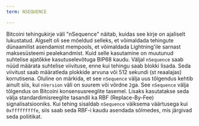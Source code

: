 ```yaml
---
term: NSEQUENCE

---
```

Bitcoini tehingukirje väli "nSequence" näitab, kuidas see kirje on ajaliselt lukustatud. Algselt oli see mõeldud selleks, et võimaldada tehingute dünaamilist asendamist mempools, et võimaldada Lightning'ile sarnast maksesüsteemi pealekandmist. Kuid selle kasutamine on muutunud suhtelise ajatõkke kasutuselevõtuga BIP68 kaudu. Väljal `nSequence` saab nüüd määrata suhtelise viivituse, enne kui tehingu saab blokki lisada. Seda viivitust saab määratleda plokkide arvuna või 512 sekundi (st reaalajas) korrutisena. Oluline on märkida, et see `nSequence` välja uus tõlgendus kehtib ainult siis, kui `nVersion` väli on suurem või võrdne `2`ga. See `nSequence` välja tõlgendus on Bitcoini konsensusreeglite tasemel. Lisaks kasutatakse seda välja standardimisreeglite tasandil ka RBF (Replace-By-Fee) signalisatsiooniks. Kui tehing sisaldab `nSequence` väiksema väärtusega kui `0xfffffffffe`, siis saab seda RBF-i kaudu asendada sõlmedes, mis järgivad seda poliitikat.